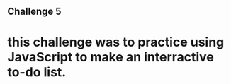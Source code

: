 ## Challenge 5

# this challenge was to practice using JavaScript to make an interractive to-do list.
